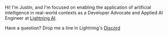 Hi! I'm Justin, and I'm focused on enabling the application of artificial intelligence in real-world contexts as a Developer Advocate and Applied AI Engineer at [Lightning AI](https://github.com/Lightning-AI).

Have a question? Drop me a line in Lightning's [Discord](https://discord.gg/8CDkEsxDyn)
